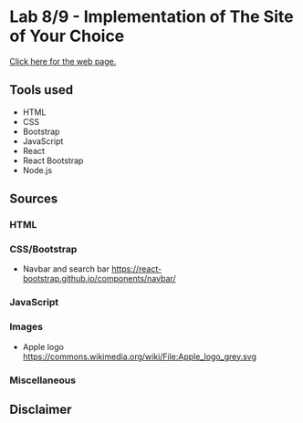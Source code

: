 # Lab 8/9 - Implementation of The Site of Your Choice

[Click here for the web page.](https://stevenli5.github.io/isellforless/)

## Tools used
- HTML
- CSS
- Bootstrap
- JavaScript
- React
- React Bootstrap
- Node.js

## Sources
### HTML

### CSS/Bootstrap
- Navbar and search bar https://react-bootstrap.github.io/components/navbar/

### JavaScript

### Images
- Apple logo https://commons.wikimedia.org/wiki/File:Apple_logo_grey.svg

### Miscellaneous

## Disclaimer
